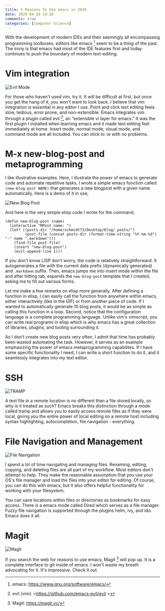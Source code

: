 ```yaml
---
title: 5 Reasons To Use emacs in 2020
date: 2020-04-20 14:20
comments: true
categories: [Computer Science]
---
```


With the development of modern IDEs and their seemingly all
encompassing programming toolboxes, editors like emacs [^1] seem to be
a thing of the past. The irony is that emacs had most of the IDE
features first and today continues to push the boundary of modern
text-editing.

Vim integration
===============

![Evil Mode](/images/posts/emacs_2020/evil_emacs.gif)

For those who haven't used vim, try it. It will be difficult at first,
but once you get the hang of it, you won't want to look back. I
believe that vim integration is essential in any editor I use. Point
and click text editing feels slow, tedious, error prone, and
non-extensible. Emacs integrates vim through a plugin called evil [^2], an
"extensible vi layer for emacs." It was the first plugin I installed
when learning emacs and it made text editing feel immediately at
home. Insert mode, normal mode, visual mode, and command mode are all
included. You can stick to :w with no problems.

M-x new-blog-post and metaprogramming
=====================================

I like illustrative examples. Here, I illustrate the power of emacs to
generate code and automate repetitive tasks. I wrote a simple emacs
function called `(new-blog-post NAME)` that generates a new blogpost
with a given name automatically.  Here is a demo of it in use,

![New Blog Post](/images/posts/emacs_2020/new-blog-post.gif)

And here is the very simple elisp code I wrote for the command,

```elisp
(defun new-blog-post (name)
  (interactive "MPost name: ")
  (let* ((posts-dir "/home/schmidt73/Desktop/blog/_posts/")
         (post-file (concat posts-dir (format-time-string "%Y-%m-%d") "-" name ".markdown")))
    (find-file post-file)
    (insert "new-blog-post")
    (evil-append-line 1)))
```

If you don't know LISP don't worry, the code is relatively
straightforward. It autogenerates a file with the current date prefix
(dynamically generated) and `.markdown` suffix. Then, emacs jumps me
into insert mode within the file and after hitting tab, expands the
`new-blog-post` template that I created, asking me to fill out various
forms.

Let me make a few remarks on elisp more generally. After defining a
function in elisp, I can easily call the function from anywhere within
emacs, either interactively (like in the GIF) or from another piece of
code. If I wanted to automatically generate 10 blog posts, it would be
as simple as calling this function in a loop. Second, notice that the
configuration language is a complete programming language. Unlike
vim's vimscript, you can write real programs in elisp which is why
emacs has a great collection of libraries, plugins, and tooling
surrounding it.

As I don't create new blog posts very often, I admit that time has
probably been wasted automating the task. However, it serves as an example
emphasizing the power of emacs metaprogramming capabilites. If I have
some specific functionality I need, I can write a short function to do
it, and it seamlessly integrates into my text editor. 

SSH 
===

![TRAMP](/images/posts/emacs_2020/tramp.gif)

A text file in a remote location is no different than a file stored
locally, so why is it treated as such? Emacs breaks this distinction
through a mode called tramp and allows you to easily access remote
files as if they were local, giving you the entire power of local
editing on a remote host including syntax highlighting,
autocompletion, file navigation - everything.

File Navigation and Management
==============================

![File Navigation](/images/posts/emacs_2020/filenav.gif)

I spend a lot of time navigating and managing files. Renaming,
editing, copying, and deleting files are all part of my workflow. Most
editors don't attempt to help. They make the reasonable assumption
that you use your OS's file manager and load the files into your
editor for editing. Of course, you can do this with emacs, but it also
offers helpful functionality for working with your filesystem.

You can save locations within files or directories as
bookmarks for easy access. There is a emacs mode called Dired which
serves as a file manager. Fuzzy file navigation is supported through
the plugins helm, ivy, and ido. Emacs does it all.

Magit
=====

![Magit](/images/posts/emacs_2020/magit.gif)

If you search the web for reasons to use emacs, Magit [^3] will pop
up. It is a complete interface to git inside of emacs. I won't waste
my breath advocating for it. It's impressive. Check it out.

[^1]: emacs: <https://www.gnu.org/software/emacs/>
[^2]: evil (vim): <https://github.com/emacs-evil/evil >
[^3]: Magit: <https://magit.vc/>

